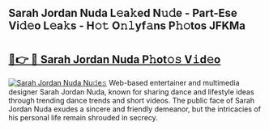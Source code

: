 ## Sarah Jordan Nuda L𝚎a𝚔ed N𝚞𝚍e - Part-Ese Vi𝚍𝚎o L𝚎a𝚔s - H𝚘𝚝 O𝚗𝚕yf𝚊ns P𝚑𝚘tos JFKMa

# <h2><a href="http://kf6bvt.oniu.top/?m=Sarah+Jordan+Nuda">🔗👉 🔴 Sarah Jordan Nuda P𝚑ot𝚘𝚜 V𝚒d𝚎o</a></h2>

[![Sarah Jordan Nuda Nu𝚍e𝚜](https://i.imgur.com/0qMVB7G.gif)](http://kf6bvt.oniu.top/?m=Sarah+Jordan+Nuda)
Web-based entertainer and multimedia designer Sarah Jordan Nuda, known for sharing dance and lifestyle ideas through trending dance trends and short videos. The public face of Sarah Jordan Nuda exudes a sincere and friendly demeanor, but the intricacies of his personal life remain shrouded in secrecy.  
